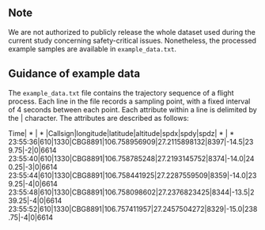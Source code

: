 ## Note

We are not authorized to publicly release the whole dataset used during the current study concerning
safety-critical issues. Nonetheless, the processed example samples are 
available in `example_data.txt`.

## Guidance of example data

The `example_data.txt` file contains the trajectory sequence of a flight process. Each line in the file records a sampling point, with a fixed interval of 4 seconds between each point. Each attribute within a line is delimited by the | character. The attributes are described as follows:

Time| * | * |Callsign|longitude|latitude|altitude|spdx|spdy|spdz| * | * 
23:55:36|610|1330|CBG8891|106.758956909|27.2115898132|8397|-14.5|239.75|-2|0|6614
23:55:40|610|1330|CBG8891|106.758785248|27.2193145752|8374|-14.0|240.25|-3|0|6614
23:55:44|610|1330|CBG8891|106.758441925|27.2287559509|8359|-14.0|239.25|-4|0|6614
23:55:48|610|1330|CBG8891|106.758098602|27.2376823425|8344|-13.5|239.25|-4|0|6614
23:55:52|610|1330|CBG8891|106.757411957|27.2457504272|8329|-15.0|238.75|-4|0|6614


